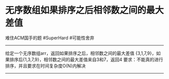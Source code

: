 # 无序数组如果排序之后相邻数之间的最大差值

难住ACM国手的题
#SuperHard 
#可能性舍弃 

---
给定一个无序数组arr，返回如果排序之后，相邻数之间的最大差值
{3,1,7,9}，如果排序后{1,3,7,9}，相邻数之间的最大差值来自3和7，返回4
要求：不能真的进行排序，并且要求在时间复杂度O(N)内解决


---

